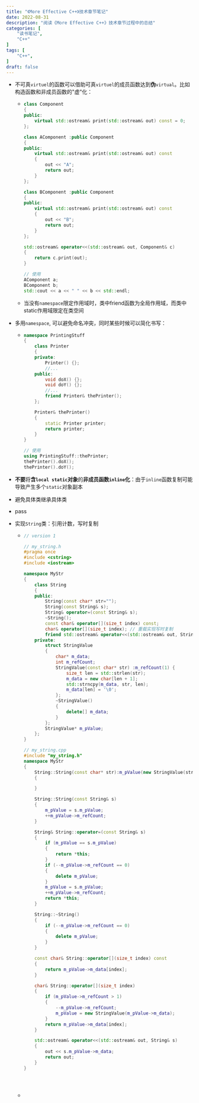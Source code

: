 ```yaml
---
title: "《More Effective C++》技术章节笔记"
date: 2022-08-31
description: "阅读《More Effective C++》技术章节过程中的总结"
categories: [
	"读书笔记",
	"C++"
]	
tags: [
    "C++",
]
draft: false
---
```


+ 不可真`virtuel`的函数可以借助可真`virtuel`的成员函数达到**伪**`virtual`。比如构造函数和非成员函数的"虚"化：

  + ```cpp
    class Component
    {
    public:
    	virtual std::ostream& print(std::ostream& out) const = 0;
    };
    
    class AComponent :public Component
    {
    public:
    	virtual std::ostream& print(std::ostream& out) const
    	{
    		out << "A";
    		return out;
    	}
    };
    
    class BComponent :public Component
    {
    public:
    	virtual std::ostream& print(std::ostream& out) const
    	{
    		out << "B";
    		return out;
    	}
    };
    
    std::ostream& operator<<(std::ostream& out, Component& c)
    {
    	return c.print(out);
    }
    
    // 使用
    AComponent a;
    BComponent b;
    std::cout << a << " " << b << std::endl;
    ```

  + 当没有`namespace`限定作用域时，类中friend函数为全局作用域，而类中static作用域限定在类空间

+ 多用`namespace`, 可以避免命名冲突，同时某些时候可以简化书写：

  + ```cpp
    namespace PrintingStuff
    {
    	class Printer
    	{
    	private:
    		Printer() {};
    		//...
    	public:
    		void doX() {};
    		void doY() {};
    		//...
    		friend Printer& thePrinter();
    	};
    
    	Printer& thePrinter()
    	{
    		static Printer printer;
    		return printer;
    	}
    }
    
    // 使用
    using PrintingStuff::thePrinter;
    thePrinter().doX();
    thePrinter().doY();
    ```

+ **不要**将**含`local static`对象**的**非成员函数`inline`化**：由于`inline`函数复制可能导致产生多个`static`对象副本

+ 避免具体类继承具体类

+ pass

+ 实现`String`类：引用计数，写时复制

  + ```cpp
    // version 1
    
    // my_string.h
    #pragma once
    #include <cstring>
    #include <iostream>
    
    namespace MyStr
    {
    	class String
    	{
    	public:
    		String(const char* str="");
    		String(const String& s);
    		String& operator=(const String& s);
    		~String();
    		const char& operator[](size_t index) const;
    		char& operator[](size_t index); // 重载实现写时复制
    		friend std::ostream& operator<<(std::ostream& out, String& s);
    	private:
    		struct StringValue
    		{
    			char* m_data;
    			int m_refCount;
    			StringValue(const char* str) :m_refCount(1) {
    				size_t len = std::strlen(str);
    				m_data = new char[len + 1];
    				std::strncpy(m_data, str, len);
    				m_data[len] = '\0';
    			};
    			~StringValue()
    			{
    				delete[] m_data;
    			}
    		};
    		StringValue* m_pValue;
    	};
    }
    
    // my_string.cpp
    #include "my_string.h"
    namespace MyStr
    {
    	String::String(const char* str):m_pValue(new StringValue(str))
    	{
    
    	}
    
    	String::String(const String& s)
    	{
    		m_pValue = s.m_pValue;
    		++m_pValue->m_refCount;
    	}
    
    	String& String::operator=(const String& s)
    	{
    		if (m_pValue == s.m_pValue)
    		{
    			return *this;
    		}
    		if (--m_pValue->m_refCount == 0)
    		{
    			delete m_pValue;
    		}
    		m_pValue = s.m_pValue;
    		++m_pValue->m_refCount;
    		return *this;
    	}
    
    	String::~String()
    	{
    		if (--m_pValue->m_refCount == 0)
    		{
    			delete m_pValue;
    		}
    	}
    
    	const char& String::operator[](size_t index) const
    	{
    		return m_pValue->m_data[index];
    	}
    
    	char& String::operator[](size_t index)
    	{
    		if (m_pValue->m_refCount > 1)
    		{
    			--m_pValue->m_refCount;
    			m_pValue = new StringValue(m_pValue->m_data);
    		}
    		return m_pValue->m_data[index];
    	}
    
    	std::ostream& operator<<(std::ostream& out, String& s)
    	{
    		out << s.m_pValue->m_data;
    		return out;
    	}
    }
    
    
    
    
    
    ```

  + 

